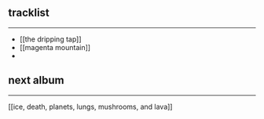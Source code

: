 ## tracklist
___
- [[the dripping tap]]
- [[magenta mountain]]
- 
## next album
___
[[ice, death, planets, lungs, mushrooms, and lava]]